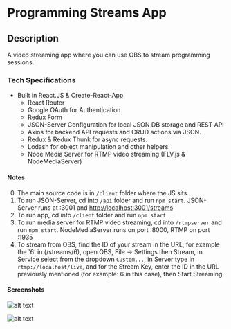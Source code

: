 # Programming Streams App

## Description

A video streaming app where you can use OBS to stream programming sessions.

### Tech Specifications

- Built in React.JS & Create-React-App
  - React Router
  - Google OAuth for Authentication
  - Redux Form
  - JSON-Server Configuration for local JSON DB storage and REST API
  - Axios for backend API requests and CRUD actions via JSON.
  - Redux & Redux Thunk for async requests.
  - Lodash for object manipulation and other helpers.
  - Node Media Server for RTMP video streaming (FLV.js & NodeMediaServer)

#### Notes

0. The main source code is in `/client` folder where the JS sits.
1. To run JSON-Server, cd into `/api` folder and run `npm start`. JSON-Server runs at :3001 and <http://localhost:3001/streams>
2. To run app, cd into `/client` folder and run `npm start`
3. To run media server for RTMP video streaming, cd into `/rtmpserver` and run `npm start`. NodeMediaServer runs on port :8000, RTMP on port :1935
4. To stream from OBS, find the ID of your stream in the URL, for example the '6' in (/streams/6), open OBS, File -> Settings then Stream, in Service select from the dropdown `Custom...`, in Server type in `rtmp://localhost/live`, and for the Stream Key, enter the ID in the URL previously mentioned (for example: 6 in this case), then Start Streaming.

#### Screenshots

![alt text](https://https://github.com/Twistedben/programming_streams_app/tree/master/client/public/screenshots/codeStreamingApp-index.png "Stream Home Page")

![alt text](https://https://github.com/Twistedben/programming_streams_app/tree/master/client/public/screenshots/codeStreamingApp-stream.png "Active Stream")